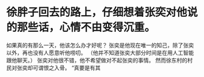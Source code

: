 # 徐胖子回去的路上，仔细想着张奕对他说的那些话，心情不由变得沉重。
如果真的有那么一天，他该怎么办才好呢？
张奕是他现在唯一的知己，除了张奕以外，再也没有人愿意听他唠叨。
（他并不知道张奕大部分时间是在用人工智能跟他聊天。）
张奕对他很不错，他不希望做对不起张奕的事情。
然而徐东村的村民对张奕却可谓恨之入骨。
“真要是有其

